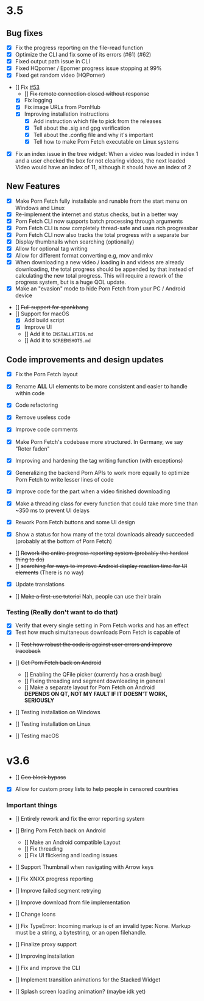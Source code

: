 # 3.5

## Bug fixes
- [x] Fix the progress reporting on the file-read function
- [x] Optimize the CLI and fix some of its errors (#61) (#62)
- [x] Fixed output path issue in CLI
- [x] Fixed HQporner / Eporner progress issue stopping at 99%
- [x] Fixed get random video (HQPorner)
- [] Fix [#53](https://github.com/EchterAlsFake/Porn_Fetch/issues/53)
  - [] ~~Fix remote connection closed without response~~
  - [x] Fix logging
  - [x] Fix image URLs from PornHub
  - [x] Improving installation instructions
    - [x] Add instruction which file to pick from the releases
    - [x] Tell about the .sig and gpg verification
    - [x] Tell about the .config file and why it's important
    - [x] Tell how to make Porn Fetch executable on Linux systems
- [x] Fix an index issue in the tree widget:
 When a video was loaded in index 1 and a user checked the box for not clearing videos, the next loaded
 Video would have an index of 11, although it should have an index of 2

## New Features
- [x] Make Porn Fetch fully installable and runable from the start menu on Windows and Linux
- [x] Re-implement the internet and status checks, but in a better way
- [x] Porn Fetch CLI now supports batch processing through arguments
- [x] Porn Fetch CLI is now completely thread-safe and uses rich progressbar
- [x] Porn Fetch CLI now also tracks the total progress with a separate bar
- [x] Display thumbnails when searching (optionally)
- [x] Allow for optional tag writing
- [x] Allow for different format converting e.g, mov and mkv
- [x] When downloading a new video / loading in and videos are already downloading, the total progress should be appended
  by that instead of calculating the new total progress. This will require a rework of the progress system, but is a huge QOL update.
- [x] Make an "evasion" mode to hide Porn Fetch from your PC / Android device
- [] ~~Full support for spankbang~~ 
- [] Support for macOS
  - [x] Add build script
  - [x] Improve UI
  - [] Add it to `INSTALLATION.md`
  - [] Add it to `SCREENSHOTS.md`

## Code improvements and design updates
- [x] Fix the Porn Fetch layout
- [x] Rename **ALL** UI elements to be more consistent and easier to handle within code
- [x] Code refactoring
 - [x] Remove useless code
 - [x] Improve code comments

- [x] Make Porn Fetch's codebase more structured. In Germany, we say "Roter faden"
- [x] Improving and hardening the tag writing function (with exceptions)
- [x] Generalizing the backend Porn APIs to work more equally to optimize Porn Fetch to write lesser lines of code
- [x] Improve code for the part when a video finished downloading
- [x] Make a threading class for every function that could take more time than ~350 ms to prevent UI delays
- [x] Rework Porn Fetch buttons and some UI design
- [x] Show a status for how many of the total downloads already succeeded (probably at the bottom of Porn Fetch)
- [] ~~Rework the entire progress reporting system (probably the hardest thing to do)~~
- [] ~~searching for ways to improve Android display reaction time for UI elements~~ (There is no way)
- [x] Update translations
- [] ~~Make a first-use tutorial~~ Nah, people can use their brain


### Testing (Really don't want to do that)

- [x] Verify that every single setting in Porn Fetch works and has an effect
- [x] Test how much simultaneous downloads Porn Fetch is capable of
- [] ~~Test how robust the code is against user errors and improve traceback~~
- [] ~~Get Porn Fetch back on Android~~
  - [] Enabling the QFile picker (currently has a crash bug)
  - [] Fixing threading and segment downloading in general
  - [] Make a separate layout for Porn Fetch on Android
  <br>**DEPENDS ON QT, NOT MY FAULT IF IT DOESN'T WORK, SERIOUSLY**

- [] Testing installation on Windows
- [] Testing installation on Linux
- [] Testing macOS

# v3.6
- [] ~~Geo block bypass~~
- [x] Allow for custom proxy lists to help people in censored countries


### Important things
- [] Entirely rework and fix the error reporting system
- [] Bring Porn Fetch back on Android
  - [] Make an Android compatible Layout
  - [] Fix threading
  - [] Fix UI flickering and loading issues

  
- [] Support Thumbnail when navigating with Arrow keys
- [] Fix XNXX progress reporting
- [] Improve failed segment retrying
- [] Improve download from file implementation
- [] Change Icons
- [] Fix TypeError: Incoming markup is of an invalid type: None. Markup must be a string, a bytestring, or an open filehandle.
- [] Finalize proxy support
- [] Improving installation
- [] Fix and improve the CLI
- [] Implement transition animations for the Stacked Widget
- [] Splash screen loading animation? (maybe idk yet)
